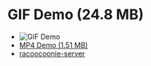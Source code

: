 # GIF Demo (24.8 MB)

- ![GIF Demo](demo.gif)
- [MP4 Demo (1.51 MB)](https://github.com/ygdanchoi/racoocoonie/blob/main/demo.mp4)
- [racoocoonie-server](https://github.com/ygdanchoi/racoocoonie-server)
